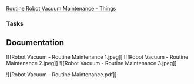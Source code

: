 [Routine Robot Vacuum Maintenance - Things](things:///show?id=9f4GPVeymY6T3xu2o8S9VR)
### Tasks

## Documentation

![[Robot Vacuum - Routine Maintenance 1.jpeg]]
![[Robot Vacuum - Routine Maintenance 2.jpeg]]
![[Robot Vacuum - Routine Maintenance 3.jpeg]]

![[Robot Vacuum - Routine Maintenance.pdf]]